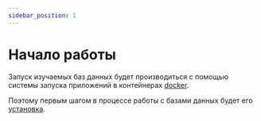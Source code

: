 ```yaml
---
sidebar_position: 1
---
```


# Начало работы

Запуск изучаемых баз данных будет производиться с помощью системы запуска приложений в контейнерах [docker](../docs/02.docker/01.intro.md).

Поэтому первым шагом в процессе работы с базами данных будет его [установка](../docs/02.docker/02.install.md).
